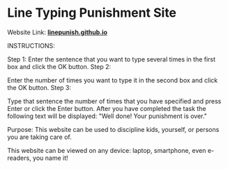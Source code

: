 # Line Typing Punishment Site
Website Link: **[linepunish.github.io](https://linepunish.github.io/)**

INSTRUCTIONS: 

Step 1:
Enter the sentence that you want to type several times in the first box and click the OK button.
Step 2:

Enter the number of times you want to type it in the second box and click the OK button.
Step 3:

Type that sentence the number of times that you have specified and press Enter or click the Enter button.
After you have completed the task the following text will be displayed:
"Well done! Your punishment is over."

Purpose:
This website can be used to discipline kids, yourself, or persons you are taking care of.

This website can be viewed on any device: laptop, smartphone, even e-readers, you name it!
